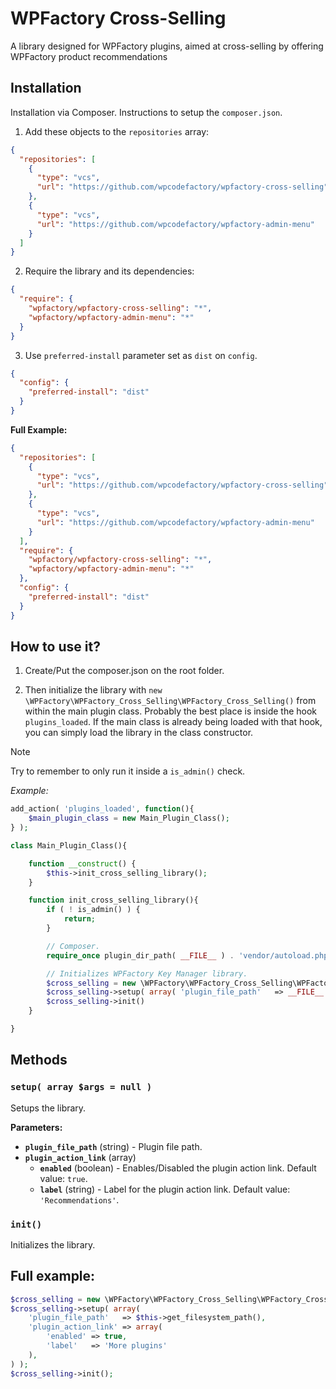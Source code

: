 # WPFactory Cross-Selling
A library designed for WPFactory plugins, aimed at cross-selling by offering WPFactory product recommendations

## Installation

Installation via Composer. Instructions to setup the `composer.json`.

1. Add these objects to the `repositories` array:

```json
{
  "repositories": [
    {
      "type": "vcs",
      "url": "https://github.com/wpcodefactory/wpfactory-cross-selling"
    },
    {
      "type": "vcs",
      "url": "https://github.com/wpcodefactory/wpfactory-admin-menu"
    }
  ]
}
```

2. Require the library and its dependencies:

```json
{
  "require": {
    "wpfactory/wpfactory-cross-selling": "*",
    "wpfactory/wpfactory-admin-menu": "*"
  }
}
```

3. Use `preferred-install` parameter set as `dist` on `config`.

```json
{
  "config": {
    "preferred-install": "dist"
  }
}
```

**Full Example:**

```json
{
  "repositories": [
    {
      "type": "vcs",
      "url": "https://github.com/wpcodefactory/wpfactory-cross-selling"
    },
    {
      "type": "vcs",
      "url": "https://github.com/wpcodefactory/wpfactory-admin-menu"
    }
  ],
  "require": {
    "wpfactory/wpfactory-cross-selling": "*",
    "wpfactory/wpfactory-admin-menu": "*"
  },
  "config": {
    "preferred-install": "dist"
  }
}
```

## How to use it?
1. Create/Put the composer.json on the root folder.

2. Then initialize the library with `new \WPFactory\WPFactory_Cross_Selling\WPFactory_Cross_Selling()` from within the main plugin class. Probably the best place is inside the hook `plugins_loaded`. If the main class is already being loaded with that hook, you can simply load the library in the class constructor.
> [!NOTE]  
> Try to remember to only run it inside a `is_admin()` check.

*Example:*

```php
add_action( 'plugins_loaded', function(){  
    $main_plugin_class = new Main_Plugin_Class();  
} );
```

```php
class Main_Plugin_Class(){

    function __construct() { 
        $this->init_cross_selling_library();
    }

    function init_cross_selling_library(){
        if ( ! is_admin() ) {
            return;
        }

        // Composer.
        require_once plugin_dir_path( __FILE__ ) . 'vendor/autoload.php';

        // Initializes WPFactory Key Manager library.
        $cross_selling = new \WPFactory\WPFactory_Cross_Selling\WPFactory_Cross_Selling();
        $cross_selling->setup( array( 'plugin_file_path'   => __FILE__ ) );
        $cross_selling->init()
    }

}
```

## Methods

### `setup( array $args = null )`

Setups the library.

**Parameters:**

* **`plugin_file_path`** (string) - Plugin file path.
* **`plugin_action_link`** (array)
  * **`enabled`** (boolean) - Enables/Disabled the plugin action link. Default value: `true`.
  * **`label`** (string) - Label for the plugin action link. Default value: `'Recommendations'`.

### `init()`

Initializes the library.

## Full example:

```php
$cross_selling = new \WPFactory\WPFactory_Cross_Selling\WPFactory_Cross_Selling();
$cross_selling->setup( array(
    'plugin_file_path'   => $this->get_filesystem_path(),
    'plugin_action_link' => array(
        'enabled' => true,
        'label'   => 'More plugins'
    ),
) );
$cross_selling->init();
```
